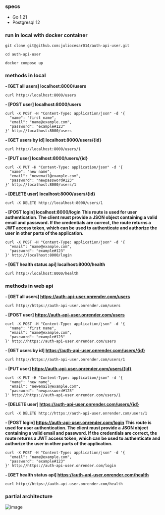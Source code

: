 ### specs

- Go 1.21
- Postgresql 12


### run in local with docker container

```shell
git clone git@github.com:juliocesar014/auth-api-user.git
```
```shell
cd auth-api-user
```
```shell
docker compose up 
```


### methods in local

**- [GET all users] localhost:8000/users**
```shell
curl http://localhost:8000/users

```

**- [POST user] localhost:8000/users**

```shell
curl -X POST -H "Content-Type: application/json" -d '{
  "name": "first name",
  "email": "name@example.com",
  "password": "example#123"
}' http://localhost:8000/users
```

**- [GET users by id] localhost:8000/users/{id}**
```shell
curl http://localhost:8000/users/1

```

**- [PUT user] localhost:8000/users/{id}**
```shell
curl -X PUT -H "Content-Type: application/json" -d '{
  "name": "new name",
  "email": "newemail@example.com",
  "password": "newpassword#123"
}' http://localhost:8000/users/1
```

**- [DELETE user] localhost:8000/users/{id}**
```shell
curl -X DELETE http://localhost:8000/users/1
```

**- [POST login] localhost:8000/login**
**This route is used for user authentication. The client must provide a JSON object containing a valid email and password. If the credentials are correct, the route returns a JWT access token, which can be used to authenticate and authorize the user in other parts of the application.**
```shell
curl -X POST -H "Content-Type: application/json" -d '{
  "email": "name@example.com",
  "password": "example#123"
}' http://localhost:8000/login
```

**- [GET health status api] localhost:8000/health**
```shell
curl http://localhost:8000/health

```

### methods in web api

**- [GET all users] https://auth-api-user.onrender.com/users**
```shell
curl http://https://auth-api-user.onrender.com/users

```

**- [POST user] https://auth-api-user.onrender.com/users**

```shell
curl -X POST -H "Content-Type: application/json" -d '{
  "name": "first name",
  "email": "name@example.com",
  "password": "example#123"
}' http://https://auth-api-user.onrender.com/users
```

**- [GET users by id] https://auth-api-user.onrender.com/users/{id}**
```shell
curl http://https://auth-api-user.onrender.com/users/1

```

**- [PUT user] https://auth-api-user.onrender.com/users/{id}**
```shell
curl -X PUT -H "Content-Type: application/json" -d '{
  "name": "new name",
  "email": "newemail@example.com",
  "password": "newpassword#123"
}' http://https://auth-api-user.onrender.com/users/1
```

**- [DELETE user] https://auth-api-user.onrender.com/users/{id}**
```shell
curl -X DELETE http://https://auth-api-user.onrender.com/users/1
```

**- [POST login] https://auth-api-user.onrender.com/login**
**This route is used for user authentication. The client must provide a JSON object containing a valid email and password. If the credentials are correct, the route returns a JWT access token, which can be used to authenticate and authorize the user in other parts of the application.**
```shell
curl -X POST -H "Content-Type: application/json" -d '{
  "email": "name@example.com",
  "password": "example#123"
}' http://https://auth-api-user.onrender.com/login
```

**- [GET health status api] https://auth-api-user.onrender.com/health**
```shell
curl http://https://auth-api-user.onrender.com/health

```

### partial architecture

![image](https://github.com/juliocesar014/auth-api-user/assets/105388145/3058cfa4-1194-4e50-99c3-371fbe6ec3cd)


